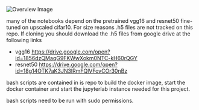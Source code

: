

![Overview Image](images/Overview@2x(9)(2).png)


many of the notebooks depend on the pretrained vgg16 and resnet50 fine-tuned on upscaled cifar10. For size reasons .h5 files are not tracked on this repo. If cloning you should download the .h5 files from google drive at the following links

- vgg16 https://drive.google.com/open?id=1856dzQMaqG9FKWwXokm0NTC-kH60rQGY
- resnet50 https://drive.google.com/open?id=18g14OTK7aK3JN3lRmFQlVFovCOr30nBz

bash scripts are contained in is repo to build the docker image, start the docker container and start the jupyterlab instance needed for this project.

bash scripts need to be run with sudo permissions.



